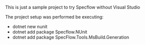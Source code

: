 This is just a sample project to try Specflow without Visual Studio

The project setup was performed be executing:

* dotnet new nunit
* dotnet add package Specflow.NUnit
* dotnet add package SpecFlow.Tools.MsBuild.Generation
